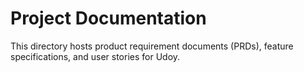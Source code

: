 # Project Documentation

This directory hosts product requirement documents (PRDs), feature specifications, and user stories for Udoy.
